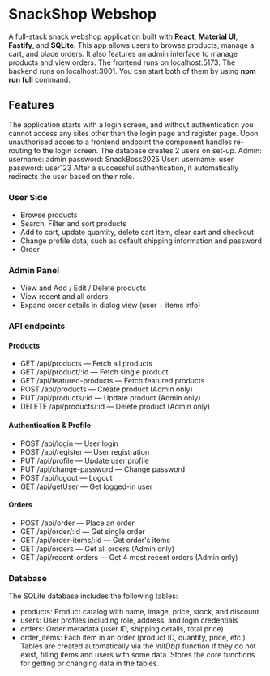 # SnackShop Webshop

A full-stack snack webshop application built with **React**, **Material UI**, **Fastify**, and **SQLite**. This app allows users to browse products, manage a cart, and place orders. It also features an admin interface to manage products and view orders.
The frontend runs on localhost:5173.
The backend runs on localhost:3001.
You can start both of them by using **npm run full** command.

## Features
The application starts with a login screen, and without authentication you cannot access any sites other then the login page and register page. Upon unauthorised acces to a frontend endpoint the **<RouterControll />** component handles re-routing to the login screen.
The database creates 2 users on set-up.
Admin: 
    username: admin
    password: SnackBoss2025
User:
    username: user
    password: user123
After a successful authentication, it automatically redirects the user based on their role.

### User Side
- Browse products
- Search, Filter and sort products
- Add to cart, update quantity, delete cart item, clear cart and checkout
- Change profile data, such as default shipping information and password
- Order

### Admin Panel
- View and Add / Edit / Delete products
- View recent and all orders
- Expand order details in dialog view (user + items info)

### API endpoints
#### Products
- GET /api/products — Fetch all products
- GET /api/product/:id — Fetch single product
- GET /api/featured-products — Fetch featured products
- POST /api/products — Create product (Admin only)
- PUT /api/products/:id — Update product (Admin only)
- DELETE /api/products/:id — Delete product (Admin only)

#### Authentication & Profile
- POST /api/login — User login
- POST /api/register — User registration
- PUT /api/profile — Update user profile
- PUT /api/change-password — Change password
- POST /api/logout — Logout
- GET /api/getUser — Get logged-in user

#### Orders
- POST /api/order — Place an order
- GET /api/order/:id — Get single order
- GET /api/order-items/:id — Get order's items
- GET /api/orders — Get all orders (Admin only)
- GET /api/recent-orders — Get 4 most recent orders (Admin only)

### Database
The SQLite database includes the following tables:
- products: Product catalog with name, image, price, stock, and discount
- users: User profiles including role, address, and login credentials
- orders: Order metadata (user ID, shipping details, total price)
- order_items: Each item in an order (product ID, quantity, price, etc.)
Tables are created automatically via the *initDb()* function if they do not exist, filling items and users with some data.
Stores the core functions for getting or changing data in the tables.